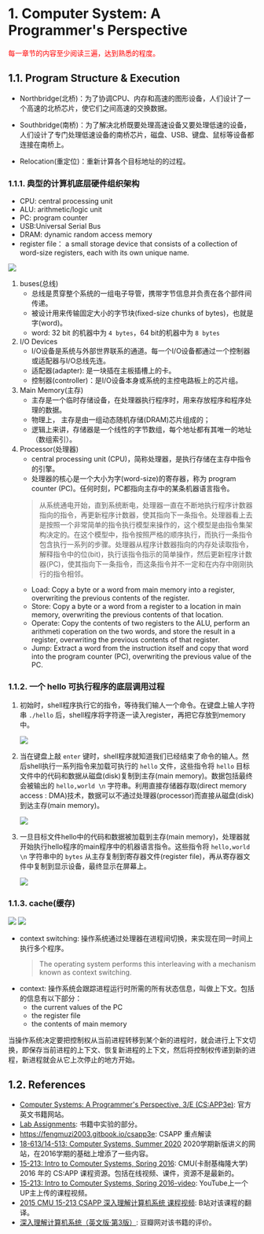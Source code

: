 <!--
 * @Author: JohnJeep
 * @Date: 2020-09-10 20:56:34
 * @LastEditTime: 2025-04-04 20:07:06
 * @LastEditors: JohnJeep
 * @Description: 深入理解计算机系统学习笔记
 * Copyright (c) 2025 by John Jeep, All Rights Reserved. 
-->

# 1. Computer System: A Programmer's Perspective


<font color="red">
每一章节的内容至少阅读三遍，达到熟悉的程度。
</font>


## 1.1. Program Structure & Execution

- Northbridge(北桥)：为了协调CPU、内存和高速的图形设备，人们设计了一个高速的北桥芯片，使它们之间高速的交换数据。
- Southbridge(南桥)：为了解决北桥既要处理高速设备又要处理低速的设备，人们设计了专门处理低速设备的南桥芯片，磁盘、USB、键盘、鼠标等设备都连接在南桥上。

- Relocation(重定位)：重新计算各个目标地址的的过程。


### 1.1.1. 典型的计算机底层硬件组织架构
- CPU: central processing unit
- ALU: arithmetic/logic unit
- PC: program counter
- USB:Universal Serial Bus
- DRAM: dynamic random access memory
- register file： a small storage device that consists of a collection of word-size registers, each with its own unique name. 
<p><img src="./figures/计算机系统硬件架构.png"> </p>

1. buses(总线)
   - 总线是贯穿整个系统的一组电子导管，携带字节信息并负责在各个部件间传递。 
   - 被设计用来传输固定大小的字节块(fixed-size chunks of bytes)，也就是字(word)。
   - word: 32 bit 的机器中为 `4 bytes`，64 bit的机器中为 `8 bytes`
2. I/O Devices 
   - I/O设备是系统与外部世界联系的通道。每一个I/O设备都通过一个控制器或适配器与I/O总线先连。
   - 适配器(adapter): 是一块插在主板插槽上的卡。
   - 控制器(controller)：是I/O设备本身或系统的主控电路板上的芯片组。
3. Main Memory(主存)
   - 主存是一个临时存储设备，在处理器执行程序时，用来存放程序和程序处理的数据。
   - 物理上， 主存是由一组动态随机存储(DRAM)芯片组成的；
   - 逻辑上来讲，存储器是一个线性的字节数组，每个地址都有其唯一的地址（数组索引）。
4. Processor(处理器)
   - central processing unit (CPU)，简称处理器，是执行存储在主存中指令的引擎。
   - 处理器的核心是一个大小为字(word-size)的寄存器，称为 program counter (PC)。任何时刻，PC都指向主存中的某条机器语言指令。
    > 从系统通电开始，直到系统断电，处理器一直在不断地执行程序计数器指向的指令，再更新程序计数器，使其指向下一条指令。处理器看上去是按照一个非常简单的指令执行模型来操作的，这个模型是由指令集架构决定的。在这个模型中，指令按照严格的顺序执行，而执行一条指令包含执行一系列的步骤。处理器从程序计数器指向的内存处读取指令，解释指令中的位(bit)，执行该指令指示的简单操作，然后更新程序计数器(PC)，使其指向下一条指令，而这条指令并不一定和在内存中刚刚执行的指令相邻。
   - Load: Copy a byte or a word from main memory into a register, overwriting the previous contents of the register.
   - Store: Copy a byte or a word from a register to a location in main memory, overwriting the previous contents of that location.
   - Operate: Copy the contents of two registers to the ALU, perform an arithmeti coperation on the two words, and store the result in a register, overwriting the previous contents of that register.
   - Jump: Extract a word from the instruction itself and copy that word into the program counter (PC), overwriting the previous value of the PC.


### 1.1.2. 一个 hello 可执行程序的底层调用过程

1. 初始时，shell程序执行它的指令，等待我们输人一个命令。在键盘上输人字符串 `./hello` 后，shell程序将字符逐一读入register，再把它存放到memory中。

   <img src="./figures/hello可执行读取.png">
   
2. 当在键盘上敲 `enter` 键时，shell程序就知道我们已经结束了命令的输人。然后shell执行一系列指令来加载可执行的 `hello` 文件，这些指令将 `hello` 目标文件中的代码和数据从磁盘(disk)复制到主存(main memory)。数据包括最终会被输出的 `hello,world \n` 字符串。利用直接存储器存取(direct memory access : DMA)技术，数据可以不通过处理器(processor)而直接从磁盘(disk)到达主存(main memory)。
   
   <img src="./figures/hello可执行加载.png">
   
1. 一旦目标文件hello中的代码和数据被加载到主存(main memory)，处理器就开始执行hello程序的main程序中的机器语言指令。这些指令将 `hello,world \n` 字符串中的 `bytes` 从主存复制到寄存器文件(register file)，再从寄存器文件中复制到显示设备，最终显示在屏幕上。
   
   <img src="./figures/hello可执行显示.png">


### 1.1.3. cache(缓存)

<img src="./figures/内存分层结构.png">

<img src="./figures/cache-memories.png">

- context switching: 操作系统通过处理器在进程间切换，来实现在同一时间上执行多个程序。
  > The operating system performs this interleaving with a mechanism known as context switching. 
- context: 操作系统会跟踪进程运行时所需的所有状态信息，叫做上下文。包括的信息有以下部分：
  - the current values of the PC
  - the register file
  - the contents of main memory

当操作系统决定要把控制权从当前进程转移到某个新的进程时，就会进行上下文切换，即保存当前进程的上下文、恢复新进程的上下文，然后将控制权传递到新的进程，新进程就会从它上次停止的地方开始。



## 1.2. References

- [Computer Systems: A Programmer's Perspective, 3/E (CS:APP3e)](https://csapp.cs.cmu.edu/): 官方英文书籍网站。
- [Lab Assignments](http://csapp.cs.cmu.edu/3e/labs.html): 书籍中实验的部分。
- https://fengmuzi2003.gitbook.io/csapp3e: CSAPP 重点解读
- [18-613/14-513: Computer Systems, Summer 2020](https://www.andrew.cmu.edu/course/18-613/schedule.html) 2020学期新版讲义的网站，在2016学期的基础上增添了一些内容。
- [15-213: Intro to Computer Systems, Spring 2016](http://www.cs.cmu.edu/afs/cs/academic/class/15213-s16/www/schedule.html): CMU(卡耐基梅隆大学) 2016 年的 CS:APP 课程资源。包括在线视频、课件，资源不是最新的。
- [15-213: Intro to Computer Systems, Spring 2016-video](https://www.youtube.com/watch?v=hs3wRnQUh0o&list=PLbY-cFJNzq7z_tQGq-rxtq_n2QQDf5vnM&index=3):  YouTube上一个UP主上传的课程视频。
- [2015 CMU 15-213 CSAPP 深入理解计算机系统 课程视频](https://www.bilibili.com/video/BV1iW411d7hd): B站对该课程的翻译。
- [深入理解计算机系统（英文版·第3版）](https://book.douban.com/subject/27000879/): 豆瓣网对该书籍的评价。

